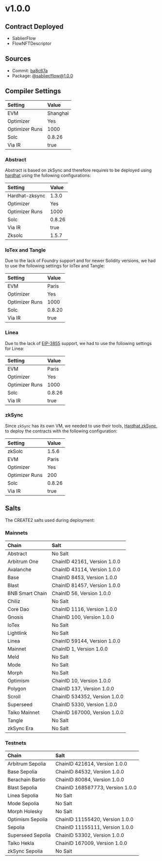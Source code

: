 <!---
TODO: update
-->

# v1.0.0

## Contract Deployed

- SablierFlow
- FlowNFTDescriptor

## Sources

- Commit: [ba8c67a](https://github.com/sablier-labs/flow/commit/ba8c67a35d9cfd4fe646c2ab7db2c40e93d7fd6f)
- Package: [@sablier/flow@1.0.0](https://npmjs.com/package/@sablier/flow/v/1.0.0)

## Compiler Settings

| Setting        | Value    |
| :------------- | :------- |
| EVM            | Shanghai |
| Optimizer      | Yes      |
| Optimizer Runs | 1000     |
| Solc           | 0.8.26   |
| Via IR         | true     |

### Abstract

Abstract is based on zkSync and therefore requires to be deployed using
[hardhat](https://docs.abs.xyz/build-on-abstract/smart-contracts/hardhat) using the following configurations:

| Setting        | Value  |
| :------------- | :----- |
| Hardhat-zksync | 1.3.0  |
| Optimizer      | Yes    |
| Optimizer Runs | 1000   |
| Solc           | 0.8.26 |
| Via IR         | true   |
| Zksolc         | 1.5.7  |

### IoTex and Tangle

Due to the lack of Foundry support and for newer Solidity versions, we had to use the following settings for IoTex and
Tangle:

| Setting        | Value  |
| :------------- | :----- |
| EVM            | Paris  |
| Optimizer      | Yes    |
| Optimizer Runs | 1000   |
| Solc           | 0.8.20 |
| Via IR         | true   |

### Linea

Due to the lack of [EIP-3855](https://eips.ethereum.org/EIPS/eip-3855) support, we had to use the following settings for
Linea:

| Setting        | Value  |
| :------------- | :----- |
| EVM            | Paris  |
| Optimizer      | Yes    |
| Optimizer Runs | 1000   |
| Solc           | 0.8.26 |
| Via IR         | true   |

### zkSync

Since `zkSync` has its own VM, we needed to use their tools,
[Hardhat zkSync](https://github.com/matter-labs/hardhat-zksync), to deploy the contracts with the following
configuration:

| Setting        | Value  |
| :------------- | :----- |
| zkSolc         | 1.5.6  |
| EVM            | Paris  |
| Optimizer      | Yes    |
| Optimizer Runs | 200    |
| Solc           | 0.8.26 |
| Via IR         | true   |

## Salts

The CREATE2 salts used during deployment:

### Mainnets

| Chain           | Salt                          |
| :-------------- | :---------------------------- |
| Abstract        | No Salt                       |
| Arbitrum One    | ChainID 42161, Version 1.0.0  |
| Avalanche       | ChainID 43114, Version 1.0.0  |
| Base            | ChainID 8453, Version 1.0.0   |
| Blast           | ChainID 81457, Version 1.0.0  |
| BNB Smart Chain | ChainID 56, Version 1.0.0     |
| Chiliz          | No Salt                       |
| Core Dao        | ChainID 1116, Version 1.0.0   |
| Gnosis          | ChainID 100, Version 1.0.0    |
| IoTex           | No Salt                       |
| Lightlink       | No Salt                       |
| Linea           | ChainID 59144, Version 1.0.0  |
| Mainnet         | ChainID 1, Version 1.0.0      |
| Meld            | No Salt                       |
| Mode            | No Salt                       |
| Morph           | No Salt                       |
| Optimism        | ChainID 10, Version 1.0.0     |
| Polygon         | ChainID 137, Version 1.0.0    |
| Scroll          | ChainID 534352, Version 1.0.0 |
| Superseed       | ChainID 5330, Version 1.0.0   |
| Taiko Mainnet   | ChainID 167000, Version 1.0.0 |
| Tangle          | No Salt                       |
| zkSync Era      | No Salt                       |

### Testnets

| Chain             | Salt                             |
| :---------------- | :------------------------------- |
| Arbitrum Sepolia  | ChainID 421614, Version 1.0.0    |
| Base Sepolia      | ChainID 84532, Version 1.0.0     |
| Berachain Bartio  | ChainID 80084, Version 1.0.0     |
| Blast Sepolia     | ChainID 168587773, Version 1.0.0 |
| Linea Sepolia     | No Salt                          |
| Mode Sepolia      | No Salt                          |
| Morph Holesky     | No Salt                          |
| Optimism Sepolia  | ChainID 11155420, Version 1.0.0  |
| Sepolia           | ChainID 11155111, Version 1.0.0  |
| Superseed Sepolia | ChainID 53302, Version 1.0.0     |
| Taiko Hekla       | ChainID 167009, Version 1.0.0    |
| zkSync Sepolia    | No Salt                          |
